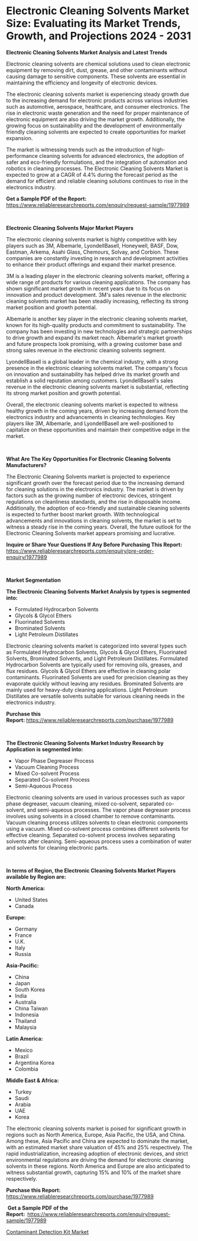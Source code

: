 <p><h1>Electronic Cleaning Solvents Market Size: Evaluating its Market Trends, Growth, and Projections 2024 - 2031</h1></p><p><strong>Electronic Cleaning Solvents Market Analysis and Latest Trends</strong></p>
<p><p>Electronic cleaning solvents are chemical solutions used to clean electronic equipment by removing dirt, dust, grease, and other contaminants without causing damage to sensitive components. These solvents are essential in maintaining the efficiency and longevity of electronic devices.</p><p>The electronic cleaning solvents market is experiencing steady growth due to the increasing demand for electronic products across various industries such as automotive, aerospace, healthcare, and consumer electronics. The rise in electronic waste generation and the need for proper maintenance of electronic equipment are also driving the market growth. Additionally, the growing focus on sustainability and the development of environmentally friendly cleaning solvents are expected to create opportunities for market expansion.</p><p>The market is witnessing trends such as the introduction of high-performance cleaning solvents for advanced electronics, the adoption of safer and eco-friendly formulations, and the integration of automation and robotics in cleaning processes. The Electronic Cleaning Solvents Market is expected to grow at a CAGR of 4.4% during the forecast period as the demand for efficient and reliable cleaning solutions continues to rise in the electronics industry.</p></p>
<p><strong>Get a Sample PDF of the Report:&nbsp;</strong> <a href="https://www.reliableresearchreports.com/enquiry/request-sample/1977989">https://www.reliableresearchreports.com/enquiry/request-sample/1977989</a></p>
<p>&nbsp;</p>
<p><strong>Electronic Cleaning Solvents Major Market Players</strong></p>
<p><p>The electronic cleaning solvents market is highly competitive with key players such as 3M, Albemarle, LyondellBasell, Honeywell, BASF, Dow, Eastman, Arkema, Asahi Glass, Chemours, Solvay, and Corbion. These companies are constantly investing in research and development activities to enhance their product offerings and expand their market presence.</p><p>3M is a leading player in the electronic cleaning solvents market, offering a wide range of products for various cleaning applications. The company has shown significant market growth in recent years due to its focus on innovation and product development. 3M's sales revenue in the electronic cleaning solvents market has been steadily increasing, reflecting its strong market position and growth potential.</p><p>Albemarle is another key player in the electronic cleaning solvents market, known for its high-quality products and commitment to sustainability. The company has been investing in new technologies and strategic partnerships to drive growth and expand its market reach. Albemarle's market growth and future prospects look promising, with a growing customer base and strong sales revenue in the electronic cleaning solvents segment.</p><p>LyondellBasell is a global leader in the chemical industry, with a strong presence in the electronic cleaning solvents market. The company's focus on innovation and sustainability has helped drive its market growth and establish a solid reputation among customers. LyondellBasell's sales revenue in the electronic cleaning solvents market is substantial, reflecting its strong market position and growth potential.</p><p>Overall, the electronic cleaning solvents market is expected to witness healthy growth in the coming years, driven by increasing demand from the electronics industry and advancements in cleaning technologies. Key players like 3M, Albemarle, and LyondellBasell are well-positioned to capitalize on these opportunities and maintain their competitive edge in the market.</p></p>
<p>&nbsp;</p>
<p><strong>What Are The Key Opportunities For Electronic Cleaning Solvents Manufacturers?</strong></p>
<p><p>The Electronic Cleaning Solvents market is projected to experience significant growth over the forecast period due to the increasing demand for cleaning solutions in the electronics industry. The market is driven by factors such as the growing number of electronic devices, stringent regulations on cleanliness standards, and the rise in disposable income. Additionally, the adoption of eco-friendly and sustainable cleaning solvents is expected to further boost market growth. With technological advancements and innovations in cleaning solvents, the market is set to witness a steady rise in the coming years. Overall, the future outlook for the Electronic Cleaning Solvents market appears promising and lucrative.</p></p>
<p><strong>Inquire or Share Your Questions If Any Before Purchasing This Report:</strong> <a href="https://www.reliableresearchreports.com/enquiry/pre-order-enquiry/1977989">https://www.reliableresearchreports.com/enquiry/pre-order-enquiry/1977989</a></p>
<p>&nbsp;</p>
<p><strong>Market Segmentation</strong></p>
<p><strong>The Electronic Cleaning Solvents Market Analysis by types is segmented into:</strong></p>
<p><ul><li>Formulated Hydrocarbon Solvents</li><li>Glycols & Glycol Ethers</li><li>Fluorinated Solvents</li><li>Brominated Solvents</li><li>Light Petroleum Distillates</li></ul></p>
<p><p>Electronic cleaning solvents market is categorized into several types such as Formulated Hydrocarbon Solvents, Glycols & Glycol Ethers, Fluorinated Solvents, Brominated Solvents, and Light Petroleum Distillates. Formulated Hydrocarbon Solvents are typically used for removing oils, greases, and flux residues. Glycols & Glycol Ethers are effective in cleaning polar contaminants. Fluorinated Solvents are used for precision cleaning as they evaporate quickly without leaving any residues. Brominated Solvents are mainly used for heavy-duty cleaning applications. Light Petroleum Distillates are versatile solvents suitable for various cleaning needs in the electronics industry.</p></p>
<p><strong>Purchase this Report:&nbsp;</strong><a href="https://www.reliableresearchreports.com/purchase/1977989">https://www.reliableresearchreports.com/purchase/1977989</a></p>
<p>&nbsp;</p>
<p><strong>The Electronic Cleaning Solvents Market Industry Research by Application is segmented into:</strong></p>
<p><ul><li>Vapor Phase Degreaser Process</li><li>Vacuum Cleaning Process</li><li>Mixed Co-solvent Process</li><li>Separated Co-solvent Process</li><li>Semi-Aqueous Process</li></ul></p>
<p><p>Electronic cleaning solvents are used in various processes such as vapor phase degreaser, vacuum cleaning, mixed co-solvent, separated co-solvent, and semi-aqueous processes. The vapor phase degreaser process involves using solvents in a closed chamber to remove contaminants. Vacuum cleaning process utilizes solvents to clean electronic components using a vacuum. Mixed co-solvent process combines different solvents for effective cleaning. Separated co-solvent process involves separating solvents after cleaning. Semi-aqueous process uses a combination of water and solvents for cleaning electronic parts.</p></p>
<p>&nbsp;</p>
<p><strong>In terms of Region, the Electronic Cleaning Solvents Market Players available by Region are:</strong></p>
<p>
    <p> <strong> North America: </strong>
        <ul>
            <li>United States</li>
            <li>Canada</li>
        </ul>
        </p> 
    <p> <strong> Europe: </strong>
        <ul>
            <li>Germany</li>
            <li>France</li>
            <li>U.K.</li>
            <li>Italy</li>
            <li>Russia</li>
        </ul>
        </p> 
    <p> <strong> Asia-Pacific: </strong>
        <ul>
            <li>China</li>
            <li>Japan</li>
            <li>South Korea</li>
            <li>India</li>
            <li>Australia</li>
            <li>China Taiwan</li>
            <li>Indonesia</li>
            <li>Thailand</li>
            <li>Malaysia</li>
        </ul>
        </p> 
    <p> <strong> Latin America: </strong>
        <ul>
            <li>Mexico</li>
            <li>Brazil</li>
            <li>Argentina Korea</li>
            <li>Colombia</li>
        </ul>
        </p> 
    <p> <strong> Middle East & Africa: </strong>
        <ul>
            <li>Turkey</li>
            <li>Saudi</li>
            <li>Arabia</li>
            <li>UAE</li>
            <li>Korea</li>
        </ul>
    </p>
    </p>
<p><p>The electronic cleaning solvents market is poised for significant growth in regions such as North America, Europe, Asia Pacific, the USA, and China. Among these, Asia Pacific and China are expected to dominate the market, with an estimated market share valuation of 45% and 25% respectively. The rapid industrialization, increasing adoption of electronic devices, and strict environmental regulations are driving the demand for electronic cleaning solvents in these regions. North America and Europe are also anticipated to witness substantial growth, capturing 15% and 10% of the market share respectively.</p></p>
<p><strong>Purchase this Report: </strong><a href="https://www.reliableresearchreports.com/purchase/1977989">https://www.reliableresearchreports.com/purchase/1977989</a></p>
<p>&nbsp;<strong>Get a Sample PDF of the Report:&nbsp;&nbsp;</strong><a href="https://www.reliableresearchreports.com/enquiry/request-sample/1977989">https://www.reliableresearchreports.com/enquiry/request-sample/1977989</a></p>
<p><strong></strong></p>
<p><p><a href="https://bubble-tree-ea4.notion.site/Contaminant-Detection-Kit-Market-Size-Share-Trends-Analysis-Report-By-Application-Regional-Outlo-55459cfbaa3e4b25835f04be5d041722">Contaminant Detection Kit Market</a></p></p>